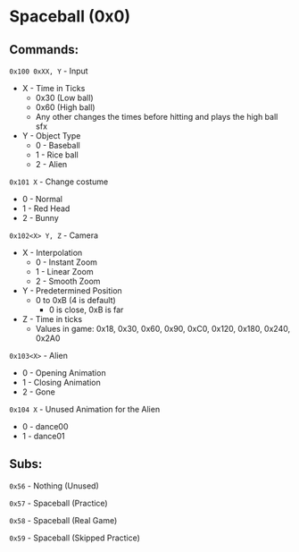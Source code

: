 # Spaceball (0x0)
## Commands:
`0x100 0xXX, Y` - Input
- X - Time in Ticks
    - 0x30 (Low ball)
    - 0x60 (High ball)
    - Any other changes the times before hitting and plays the high ball sfx
- Y - Object Type
	- 0 - Baseball
	- 1 - Rice ball
	- 2 - Alien

`0x101 X` - Change costume
- 0 - Normal
- 1 - Red Head
- 2 - Bunny

`0x102<X> Y, Z` - Camera
- X - Interpolation
    - 0 - Instant Zoom
    - 1 - Linear Zoom
	- 2 - Smooth Zoom
- Y - Predetermined Position
    - 0 to 0xB (4 is default)
        - 0 is close, 0xB is far
- Z - Time in ticks
    - Values in game: 0x18, 0x30, 0x60, 0x90, 0xC0, 0x120, 0x180, 0x240, 0x2A0

`0x103<X>` - Alien
- 0 - Opening Animation
- 1 - Closing Animation
- 2 - Gone

`0x104 X` - Unused Animation for the Alien
- 0 - dance00
- 1 - dance01

## Subs:
`0x56` - Nothing (Unused)

`0x57` - Spaceball (Practice)

`0x58` - Spaceball (Real Game)

`0x59` - Spaceball (Skipped Practice)
